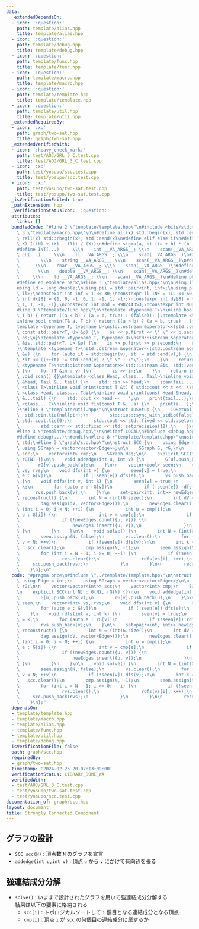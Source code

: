 ```yaml
---
data:
  _extendedDependsOn:
  - icon: ':question:'
    path: template/alias.hpp
    title: template/alias.hpp
  - icon: ':question:'
    path: template/debug.hpp
    title: template/debug.hpp
  - icon: ':question:'
    path: template/func.hpp
    title: template/func.hpp
  - icon: ':question:'
    path: template/macro.hpp
    title: template/macro.hpp
  - icon: ':question:'
    path: template/template.hpp
    title: template/template.hpp
  - icon: ':question:'
    path: template/util.hpp
    title: template/util.hpp
  _extendedRequiredBy:
  - icon: ':x:'
    path: graph/two-sat.hpp
    title: graph/two-sat.hpp
  _extendedVerifiedWith:
  - icon: ':heavy_check_mark:'
    path: test/AOJ/GRL_3_C.test.cpp
    title: test/AOJ/GRL_3_C.test.cpp
  - icon: ':x:'
    path: test/yosupo/scc.test.cpp
    title: test/yosupo/scc.test.cpp
  - icon: ':x:'
    path: test/yosupo/two-sat.test.cpp
    title: test/yosupo/two-sat.test.cpp
  _isVerificationFailed: true
  _pathExtension: hpp
  _verificationStatusIcon: ':question:'
  attributes:
    links: []
  bundledCode: "#line 2 \"template/template.hpp\"\n#include <bits/stdc++.h>\n#line\
    \ 3 \"template/macro.hpp\"\n\n#define all(x) std::begin(x), std::end(x)\n#define\
    \ rall(x) std::rbegin(x), std::rend(x)\n#define elif else if\n#define updiv(N,\
    \ X) (((N) + (X) - (1)) / (X))\n#define sigma(a, b) ((a + b) * (b - a + 1) / 2)\n\
    #define INT(...)     \\\n    int __VA_ARGS__; \\\n    scan(__VA_ARGS__)\n#define\
    \ LL(...)     \\\n    ll __VA_ARGS__; \\\n    scan(__VA_ARGS__)\n#define STR(...)\
    \        \\\n    string __VA_ARGS__; \\\n    scan(__VA_ARGS__)\n#define CHR(...)\
    \      \\\n    char __VA_ARGS__; \\\n    scan(__VA_ARGS__)\n#define DOU(...) \
    \       \\\n    double __VA_ARGS__; \\\n    scan(__VA_ARGS__)\n#define LD(...)\
    \     \\\n    ld __VA_ARGS__; \\\n    scan(__VA_ARGS__)\n#define pb push_back\n\
    #define eb emplace_back\n#line 3 \"template/alias.hpp\"\n\nusing ll = long long;\n\
    using ld = long double;\nusing pii = std::pair<int, int>;\nusing pll = std::pair<ll,\
    \ ll>;\nconstexpr int inf = 1 << 30;\nconstexpr ll INF = 1LL << 60;\nconstexpr\
    \ int dx[8] = {1, 0, -1, 0, 1, -1, 1, -1};\nconstexpr int dy[8] = {0, 1, 0, -1,\
    \ 1, 1, -1, -1};\nconstexpr int mod = 998244353;\nconstexpr int MOD = 1e9 + 7;\n\
    #line 3 \"template/func.hpp\"\n\ntemplate <typename T>\ninline bool chmax(T& a,\
    \ T b) { return ((a < b) ? (a = b, true) : (false)); }\ntemplate <typename T>\n\
    inline bool chmin(T& a, T b) { return ((a > b) ? (a = b, true) : (false)); }\n\
    template <typename T, typename U>\nstd::ostream &operator<<(std::ostream &os,\
    \ const std::pair<T, U> &p) {\n    os << p.first << \" \" << p.second;\n    return\
    \ os;\n}\ntemplate <typename T, typename U>\nstd::istream &operator>>(std::istream\
    \ &is, std::pair<T, U> &p) {\n    is >> p.first >> p.second;\n    return is;\n\
    }\ntemplate <typename T>\nstd::ostream &operator<<(std::ostream &os, const std::vector<T>\
    \ &v) {\n    for (auto it = std::begin(v); it != std::end(v);) {\n        os <<\
    \ *it << ((++it) != std::end(v) ? \" \" : \"\");\n    }\n    return os;\n}\ntemplate\
    \ <typename T>\nstd::istream &operator>>(std::istream &is, std::vector<T> &v)\
    \ {\n    for (T &in : v) {\n        is >> in;\n    }\n    return is;\n}\ninline\
    \ void scan() {}\ntemplate <class Head, class... Tail>\ninline void scan(Head\
    \ &head, Tail &...tail) {\n    std::cin >> head;\n    scan(tail...);\n}\ntemplate\
    \ <class T>\ninline void print(const T &t) { std::cout << t << '\\n'; }\ntemplate\
    \ <class Head, class... Tail>\ninline void print(const Head &head, const Tail\
    \ &...tail) {\n    std::cout << head << ' ';\n    print(tail...);\n}\ntemplate\
    \ <class... T>\ninline void fin(const T &...a) {\n    print(a...);\n    exit(0);\n\
    }\n#line 3 \"template/util.hpp\"\n\nstruct IOSetup {\n    IOSetup() {\n      \
    \  std::cin.tie(nullptr);\n        std::ios::sync_with_stdio(false);\n       \
    \ std::cout.tie(0);\n        std::cout << std::fixed << std::setprecision(12);\n\
    \        std::cerr << std::fixed << std::setprecision(12);\n    }\n} IOSetup;\n\
    #line 3 \"template/debug.hpp\"\n\n#ifdef LOCAL\n#include <debug.hpp>\n#else\n\
    #define debug(...)\n#endif\n#line 8 \"template/template.hpp\"\nusing namespace\
    \ std;\n#line 3 \"graph/scc.hpp\"\n\nstruct SCC {\n    using Edge = int;\n   \
    \ using SGraph = vector<vector<Edge>>;\n\n    SGraph G, rG;\n\n    vector<vector<int>>\
    \ scc;\n    vector<int> cmp;\n    SGraph dag;\n\n    explicit SCC(int N) : G(N),\
    \ rG(N) {}\n\n    void addedge(int u, int v) {\n        G[u].push_back(v);\n \
    \       rG[v].push_back(u);\n    }\n\n    vector<bool> seen;\n    vector<int>\
    \ vs, rvs;\n    void dfs(int v) {\n        seen[v] = true;\n        for (auto\
    \ e : G[v])\n            if (!seen[e]) dfs(e);\n        vs.push_back(v);\n   \
    \ }\n    void rdfs(int v, int k) {\n        seen[v] = true;\n        cmp[v] =\
    \ k;\n        for (auto e : rG[v])\n            if (!seen[e]) rdfs(e, k);\n  \
    \      rvs.push_back(v);\n    }\n\n    set<pair<int, int>> newEdges;\n    void\
    \ reconstruct() {\n        int N = (int)G.size();\n        int dV = (int)scc.size();\n\
    \        dag.assign(dV, vector<Edge>());\n        newEdges.clear();\n        for\
    \ (int i = 0; i < N; ++i) {\n            int u = cmp[i];\n            for (auto\
    \ e : G[i]) {\n                int v = cmp[e];\n                if (u == v) continue;\n\
    \                if (!newEdges.count({u, v})) {\n                    dag[u].push_back(v);\n\
    \                    newEdges.insert({u, v});\n                }\n           \
    \ }\n        }\n    }\n\n    void solve() {\n        int N = (int)G.size();\n\
    \        seen.assign(N, false);\n        vs.clear();\n        for (int v = 0;\
    \ v < N; ++v)\n            if (!seen[v]) dfs(v);\n\n        int k = 0;\n     \
    \   scc.clear();\n        cmp.assign(N, -1);\n        seen.assign(N, false);\n\
    \        for (int i = N - 1; i >= 0; --i) {\n            if (!seen[vs[i]]) {\n\
    \                rvs.clear();\n                rdfs(vs[i], k++);\n           \
    \     scc.push_back(rvs);\n            }\n        }\n\n        reconstruct();\n\
    \    }\n};\n"
  code: "#pragma once\n#include \"../template/template.hpp\"\n\nstruct SCC {\n   \
    \ using Edge = int;\n    using SGraph = vector<vector<Edge>>;\n\n    SGraph G,\
    \ rG;\n\n    vector<vector<int>> scc;\n    vector<int> cmp;\n    SGraph dag;\n\
    \n    explicit SCC(int N) : G(N), rG(N) {}\n\n    void addedge(int u, int v) {\n\
    \        G[u].push_back(v);\n        rG[v].push_back(u);\n    }\n\n    vector<bool>\
    \ seen;\n    vector<int> vs, rvs;\n    void dfs(int v) {\n        seen[v] = true;\n\
    \        for (auto e : G[v])\n            if (!seen[e]) dfs(e);\n        vs.push_back(v);\n\
    \    }\n    void rdfs(int v, int k) {\n        seen[v] = true;\n        cmp[v]\
    \ = k;\n        for (auto e : rG[v])\n            if (!seen[e]) rdfs(e, k);\n\
    \        rvs.push_back(v);\n    }\n\n    set<pair<int, int>> newEdges;\n    void\
    \ reconstruct() {\n        int N = (int)G.size();\n        int dV = (int)scc.size();\n\
    \        dag.assign(dV, vector<Edge>());\n        newEdges.clear();\n        for\
    \ (int i = 0; i < N; ++i) {\n            int u = cmp[i];\n            for (auto\
    \ e : G[i]) {\n                int v = cmp[e];\n                if (u == v) continue;\n\
    \                if (!newEdges.count({u, v})) {\n                    dag[u].push_back(v);\n\
    \                    newEdges.insert({u, v});\n                }\n           \
    \ }\n        }\n    }\n\n    void solve() {\n        int N = (int)G.size();\n\
    \        seen.assign(N, false);\n        vs.clear();\n        for (int v = 0;\
    \ v < N; ++v)\n            if (!seen[v]) dfs(v);\n\n        int k = 0;\n     \
    \   scc.clear();\n        cmp.assign(N, -1);\n        seen.assign(N, false);\n\
    \        for (int i = N - 1; i >= 0; --i) {\n            if (!seen[vs[i]]) {\n\
    \                rvs.clear();\n                rdfs(vs[i], k++);\n           \
    \     scc.push_back(rvs);\n            }\n        }\n\n        reconstruct();\n\
    \    }\n};"
  dependsOn:
  - template/template.hpp
  - template/macro.hpp
  - template/alias.hpp
  - template/func.hpp
  - template/util.hpp
  - template/debug.hpp
  isVerificationFile: false
  path: graph/scc.hpp
  requiredBy:
  - graph/two-sat.hpp
  timestamp: '2024-02-25 20:07:13+09:00'
  verificationStatus: LIBRARY_SOME_WA
  verifiedWith:
  - test/AOJ/GRL_3_C.test.cpp
  - test/yosupo/two-sat.test.cpp
  - test/yosupo/scc.test.cpp
documentation_of: graph/scc.hpp
layout: document
title: Strongly Connected Component
---
```


## グラフの設計

- `SCC scc(N)` : 頂点数 `N` のグラフを宣言
- `addedge(int u,int v)` : 頂点 `u` から `v` にかけて有向辺を張る

## 強連結成分分解

- `solve()` : いままで設計されたグラフを用いて強連結成分分解する  
結果は以下の要素に格納される
  - `scc[i]` : トポロジカルソートして `i` 個目となる連結成分となる頂点
  - `cmp[i]` : 頂点 `i` が `scc` の何個目の連結成分に属するか

